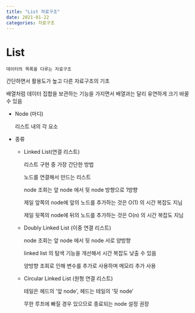 ```yaml
---
title: "List 자료구조"
date: 2021-01-22
categories: 자료구조
---
```


# List

    데이터의 목록을 다루는 자료구조

간단하면서 활용도가 높고 다른 자료구조의 기초

배열처럼 데이터 집합을 보관하는 기능을 가지면서 배열과는 달리 유연하게 크기 바꿀 수 있음

- Node (마디)

  리스트 내의 각 요소

- 종류

  - Linked List(연결 리스트)

    리스트 구현 중 가장 간단한 방법

    노드를 연결해서 만드는 리스트

    node 조회는 앞 node 에서 뒷 node 방향으로 1방향

    제일 앞쪽의 node에 앞의 노드를 추가하는 것은 O(1) 의 시간 복잡도 지님

    제일 뒷쪽의 node에 뒤의 노드를 추가하는 것은 O(n) 의 시간 복잡도 지님

  - Doubly Linked List (이중 연결 리스트)

    node 조회는 앞 node 에서 뒷 node 서로 양방향

    linked list 의 탐색 기능을 개선해서 시간 복잡도 낮출 수 있음

    양방향 조회로 인해 변수를 추가로 사용하며 메모리 추가 사용

  - Circular Linked List (원형 연결 리스트)

    테일은 헤드의 '앞 node', 헤드는 테일의 '뒷 node'

    무한 루프에 빠질 경우 있으므로 종료되는 node 설정 권장
